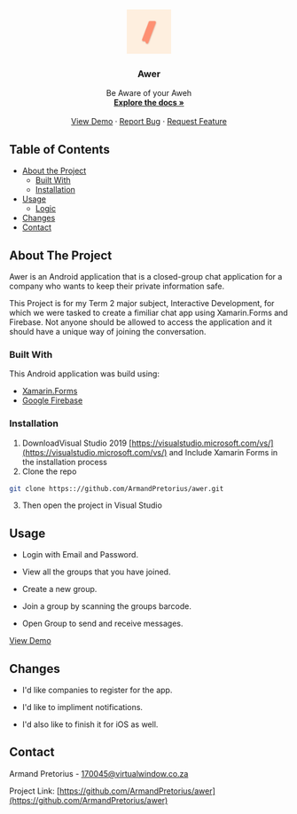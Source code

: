 <!--CClone README.MD-->

<!-- PROJECT LOGO -->
<br />
<p align="center">
  <a href="https://github.com/ArmandPretorius/awer">
    <img src="Awer.Android/Resources/mipmap-hdpi/icon.png" alt="Logo" height="80" radius="40"/>
  </a>

  <h3 align="center">Awer</h3>

  <p align="center">
   Be Aware of your Aweh
    <br />
    <a href="https://github.com/ArmandPretorius/awer"><strong>Explore the docs »</strong></a>
    <br />
    <br />
    <a href="https://github.com/ArmandPretorius/awer">View Demo</a>
    ·
    <a href="https://github.com/ArmandPretorius/awer/issues">Report Bug</a>
    ·
    <a href="https://github.com/ArmandPretorius/awer/issues">Request Feature</a>
  </p>
</p>



<!-- TABLE OF CONTENTS -->
## Table of Contents

* [About the Project](#about-the-project)
  * [Built With](#built-with)
  * [Installation](#installation)
* [Usage](#usage)
  * [Logic](#logic)
* [Changes](#changes)
* [Contact](#contact)

<!-- ABOUT THE PROJECT -->
## About The Project

Awer is an Android application that is a closed-group chat application for a company who wants to keep their private information safe.

This Project is for my Term 2 major subject, Interactive Development, for which we were tasked to create a fimiliar chat app using Xamarin.Forms and Firebase.  Not anyone should be allowed to access the application and it should have a unique way of joining the conversation.


### Built With
This Android application was build using:
* [Xamarin.Forms](https://dotnet.microsoft.com/apps/xamarin/xamarin-forms)
* [Google Firebase](https://firebase.google.com/?gclid=CjwKCAiAws7uBRAkEiwAMlbZjlUEwraOgZNquxXnxj8mIRa5ZZycTH_j8nwlR25wfS9oWmjK2lID-xoCmVUQAvD_BwE)


### Installation

1. DownloadVisual Studio 2019 [https://visualstudio.microsoft.com/vs/](https://visualstudio.microsoft.com/vs/) and Include Xamarin Forms in the installation process
2. Clone the repo
```sh
git clone https:://github.com/ArmandPretorius/awer.git
```
3. Then open the project in Visual Studio

<!-- USAGE -->
## Usage

* Login with Email and Password.

* View all the groups that you have joined.

* Create a new group.

* Join a group by scanning the groups barcode.

* Open Group to send and receive messages.


[View Demo](https://youtu.be/4Onb1EI6EY0)

<!-- Changes Made -->
## Changes

* I'd like companies to register for the app.

* I'd like to impliment notifications.

* I'd also like to finish it for iOS as well.


<!-- CONTACT -->
## Contact

Armand Pretorius - 170045@virtualwindow.co.za

Project Link: [https://github.com/ArmandPretorius/awer](https://github.com/ArmandPretorius/awer)







<!-- MARKDOWN LINKS & IMAGES -->
[product-screenshot]: cclone_screenshot.png
